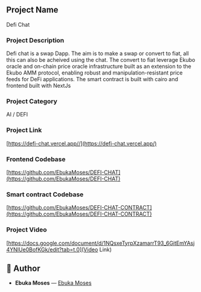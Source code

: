 ## Project Name
Defi Chat

### Project Description
Defi chat is a swap Dapp. The aim is to make a swap or convert to fiat, all this can also be acheived using the chat. The convert to fiat leverage Ekubo oracle and on-chain price oracle infrastructure built as an extension to the Ekubo AMM protocol, enabling robust and manipulation-resistant price feeds for DeFi applications. The smart contract is built with cairo and frontend built with NextJs

### Project Category
AI / DEFI

### Project Link
[https://defi-chat.vercel.app//](https://defi-chat.vercel.app/)

### Frontend Codebase
[https://github.com/EbukaMoses/DEFI-CHAT](https://github.com/EbukaMoses/DEFI-CHAT)

### Smart contract Codebase
[https://github.com/EbukaMoses/DEFI-CHAT-CONTRACT](https://github.com/EbukaMoses/DEFI-CHAT-CONTRACT)

### Project Video
[https://docs.google.com/document/d/1NQsxeTyrpXzamarrT93_6GitEmYAsj4YNIUe0BofKGk/edit?tab=t.0](Video Link)

## 👤 Author

- **Ebuka Moses** — [Ebuka Moses](https://github.com/Ebukamoses)
<!-- - **Cecilia Orji** — [@vivcis](http://github.com/vivcis) -->